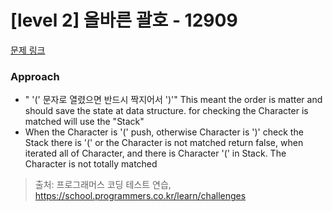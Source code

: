 # [level 2] 올바른 괄호 - 12909 

[문제 링크](https://school.programmers.co.kr/learn/courses/30/lessons/12909) 

### Approach

- " '(' 문자로 열렸으면 반드시 짝지어서 ')'" This meant the order is matter and should save the state at data structure. for checking the Character is matched will use the "Stack"
- When the Character is '(' push, otherwise Character is ')' check the Stack there is '('  or the Character is not matched return false, when iterated all of Character, and there is Character '(' in Stack. The Character is not totally matched


> 출처: 프로그래머스 코딩 테스트 연습, https://school.programmers.co.kr/learn/challenges
